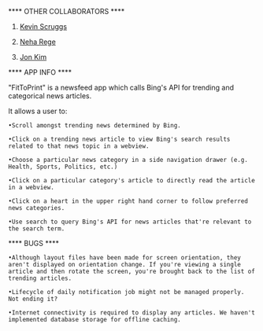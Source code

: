 **** OTHER COLLABORATORS ****

1.  <a href="https://github.com/krock5746">Kevin Scruggs</a>

2.  <a href="https://github.com/NehaRege">Neha Rege</a>

3.  <a href="https://github.com/jonkaman">Jon Kim</a>


**** APP INFO ****

"FitToPrint" is a newsfeed app which calls Bing's API for trending and categorical news articles.



It allows a user to:

	•Scroll amongst trending news determined by Bing.

	•Click on a trending news article to view Bing's search results related to that news topic in a webview.

	•Choose a particular news category in a side navigation drawer (e.g. Health, Sports, Politics, etc.)

	•Click on a particular category's article to directly read the article in a webview.

	•Click on a heart in the upper right hand corner to follow preferred news categories.

	•Use search to query Bing's API for news articles that're relevant to the search term.



**** BUGS ****

	•Although layout files have been made for screen orientation, they aren't displayed on orientation change. If you're viewing a single article and then rotate the screen, you're brought back to the list of trending articles.
	
	•Lifecycle of daily notification job might not be managed properly. Not ending it?

	•Internet connectivity is required to display any articles. We haven't implemented database storage for offline caching. 
	




